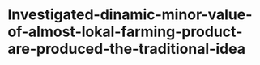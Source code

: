 # Investigated-dinamic-minor-value-of-almost-lokal-farming-product-are-produced-the-traditional-idea